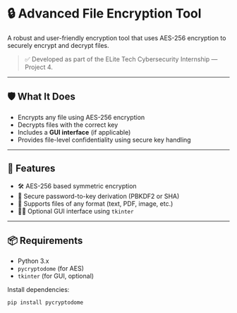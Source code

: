 # 🔒 Advanced File Encryption Tool

A robust and user-friendly encryption tool that uses AES-256 encryption to securely encrypt and decrypt files.

> ✅ Developed as part of the ELite Tech Cybersecurity Internship — Project 4.

---

## 🛡️ What It Does

- Encrypts any file using AES-256 encryption
- Decrypts files with the correct key
- Includes a **GUI interface** (if applicable)
- Provides file-level confidentiality using secure key handling

---

## 🧰 Features

- 🛠️ AES-256 based symmetric encryption
- 🔑 Secure password-to-key derivation (PBKDF2 or SHA)
- 📂 Supports files of any format (text, PDF, image, etc.)
- 🧑‍💻 Optional GUI interface using `tkinter`

---

## 📦 Requirements

- Python 3.x  
- `pycryptodome` (for AES)  
- `tkinter` (for GUI, optional)

Install dependencies:
```bash
pip install pycryptodome
